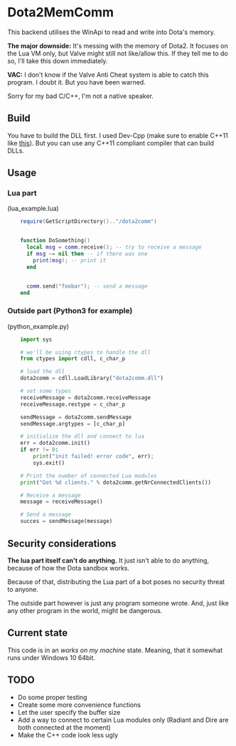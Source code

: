 # Dota2MemComm

This backend utilises the WinApi to read and write into Dota's memory.

__The major downside:__
 It's messing with the memory of Dota2.
It focuses on the Lua VM only, but Valve might still not like/allow this. If they tell me to do so, I'll take this down immediately.

__VAC:__
I don't know if the Valve Anti Cheat system is able to catch this program. I doubt it. But you have been warned.

Sorry for my bad C/C++, I'm not a native speaker.

## Build
You have to build the DLL first. I used Dev-Cpp (make sure to enable C++11 like [this](http://stackoverflow.com/questions/16951376/how-to-change-mode-from-c98-mode-in-dev-c-to-a-mode-that-supports-c0x-ran)).
But you can use any C++11 compliant compiler that can build DLLs.

## Usage

### Lua part

(lua_example.lua)

````lua
    require(GetScriptDirectory().."/dota2comm")


    function DoSomething()
      local msg = comm.receive(); -- try to receive a message
      if msg ~= nil then -- if there was one
        print(msg); -- print it
      end


      comm.send("foobar"); -- send a message
    end
````

### Outside part (Python3 for example)

(python_example.py)

````python
    import sys

    # we'll be using ctypes to handle the dll
    from ctypes import cdll, c_char_p

    # load the dll
    dota2comm = cdll.LoadLibrary("dota2comm.dll")

    # set some types
    receiveMessage = dota2comm.receiveMessage
    receiveMessage.restype = c_char_p

    sendMessage = dota2comm.sendMessage
    sendMessage.argtypes = [c_char_p]

    # initialize the dll and connect to lua
    err = dota2comm.init()
    if err != 0:
    	print("init failed! error code", err);
    	sys.exit()

    # Print the number of connected Lua modules
    print("Got %d clients." % dota2comm.getNrConnectedClients())

    # Receive a message
    message = receiveMessage()

    # Send a message
    succes = sendMessage(message)
````

## Security considerations

__The lua part itself can't do anything.__ It just isn't able to do anything, because of how the Dota sandbox works.

Because of that, distributing the Lua part of a bot poses no security threat to anyone.

The outside part however is just any program someone wrote. And, just like any other program in the world, might be dangerous.

## Current state

This code is in an *works on my machine* state. Meaning, that it somewhat runs under Windows 10 64bit.

## TODO

-   Do some proper testing
-   Create some more convenience functions
-   Let the user specify the buffer size
-   Add a way to connect to certain Lua modules only (Radiant and Dire are both connected at the moment)
-   Make the C++ code look less ugly

